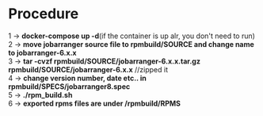 # Procedure

1 -> **docker-compose up -d**(if the container is up alr, you don't need to run) <br/>
2 -> **move jobarranger source file to rpmbuild/SOURCE and change name to jobarranger-6.x.x** <br/>
3 -> **tar -cvzf rpmbuild/SOURCE/jobarranger-6.x.x.tar.gz rpmbuild/SOURCE/jobarranger-6.x.x** //zipped it <br/>
4 -> **change version number, date etc.. in rpmbuild/SPECS/jobarranger8.spec** <br/>
5 -> **./rpm_build.sh**<br/>
6 -> **exported rpms files are under /rpmbuild/RPMS** <br/>

